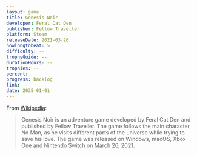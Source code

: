```yaml
---
layout: game
title: Genesis Noir
developer: Feral Cat Den
publisher: Fellow Traveller
platform: Steam
releaseDate: 2021-03-26
howlongtobeat: 5
difficulty: --
trophyGuide: --
durationHours: --
trophies: --
percent: --
progress: backlog
link: --
date: 2035-01-01
---
```


From [Wikipedia](https://en.wikipedia.org/wiki/Genesis_Noir):

> Genesis Noir is an adventure game developed by Feral Cat Den and published by Fellow Traveller. The game follows the main character, No Man, as he visits different parts of the universe while trying to save his love. The game was released on Windows, macOS, Xbox One and Nintendo Switch on March 26, 2021.
